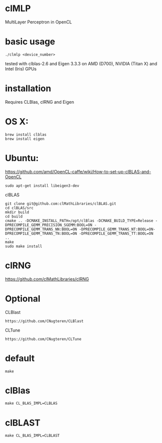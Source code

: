 # clMLP
MultiLayer Perceptron in OpenCL

# basic usage
```
./clmlp <device_number>
```




tested with clblas-2.6 and Eigen 3.3.3
on AMD (D700), NVIDIA (Titan X) and Intel (Iris) GPUs

# installation
Requires CLBlas, clRNG and Eigen

# OS X:
```
brew install clblas
brew install eigen
```
# Ubuntu:
https://github.com/amd/OpenCL-caffe/wiki/How-to-set-up-clBLAS-and-OpenCL
```
sudo apt-get install libeigen3-dev
```
clBLAS
```
git clone git@github.com:clMathLibraries/clBLAS.git
cd clBLAS/src
mkdir build
cd build
cmake .. -DCMAKE_INSTALL_PATH=/opt/clBlas -DCMAKE_BUILD_TYPE=Release -DPRECOMPILE_GEMM_PRECISION_SGEMM:BOOL=ON -DPRECOMPILE_GEMM_TRANS_NN:BOOL=ON -DPRECOMPILE_GEMM_TRANS_NT:BOOL=ON-DPRECOMPILE_GEMM_TRANS_TN:BOOL=ON -DPRECOMPILE_GEMM_TRANS_TT:BOOL=ON ..
make
sudo make install

```

# clRNG
https://github.com/clMathLibraries/clRNG

# Optional

CLBlast
```
https://github.com/CNugteren/CLBlast
```

CLTune
```
https://github.com/CNugteren/CLTune
```

# default
```
make
```
# clBlas
```
make CL_BLAS_IMPL=CLBLAS
```
# clBLAST
```
make CL_BLAS_IMPL=CLBLAST
```
